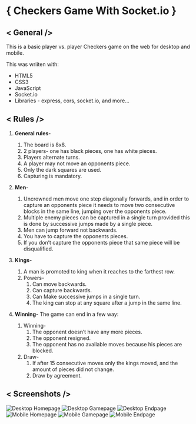 # { Checkers Game With Socket.io }

## < General />

This is a basic player vs. player Checkers game on the web for desktop and mobile.

This was wriiten with:

-   HTML5
-   CSS3
-   JavaScript
-   Socket.io
-   Libraries - express, cors, socket.io, and more...

## < Rules />

1.  **General rules-**

    1. The board is 8x8.
    2. 2 players- one has black pieces, one has white pieces.
    3. Players alternate turns.
    4. A player may not move an opponents piece.
    5. Only the dark squares are used.
    6. Capturing is mandatory.

2.  **Men-**

    1.  Uncrowned men move one step diagonally forwards, and in order to capture an opponents piece it needs to move two consecutive blocks in the same line, jumping over the opponents piece.
    2.  Multiple enemy pieces can be captured in a single turn provided this is done by successive jumps made by a single piece.
    3.  Men can jump forward not backwards.
    4.  You have to capture the opponents pieces.
    5.  If you don’t capture the opponents piece that same piece will be disqualified.

3.  **Kings-**

    1. A man is promoted to king when it reaches to the farthest row.
    2. Powers-
        1. Can move backwards.
        2. Can capture backwards.
        3. Can Make successive jumps in a single turn.
        4. The king can stop at any square after a jump in the same line.

4.  **Winning-** The game can end in a few way:
    1. Winning-
        1. The opponent doesn’t have any more pieces.
        2. The opponent resigned.
        3. The opponent has no available moves because his pieces are blocked.
    2. Draw-
        1. If after 15 consecutive moves only the kings moved, and the amount of pieces did not change.
        2. Draw by agreement.

## < Screenshots />

![Desktop Homepage](images/)
![Desktop Gamepage](images/)
![Desktop Endpage](images/)
![Mobile Homepage](images/)
![Mobile Gamepage](images/)
![Mobile Endpage](images/)

